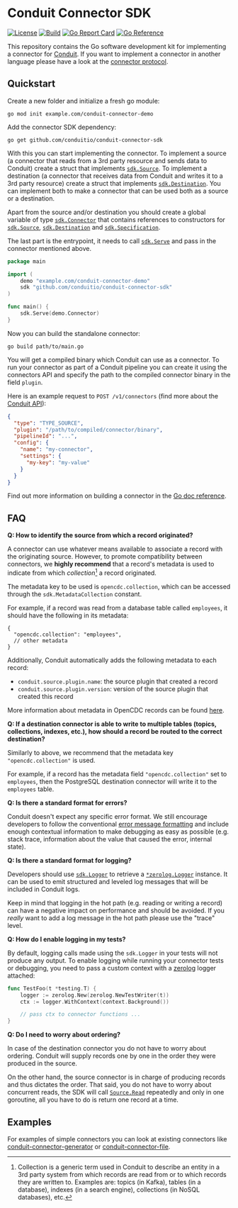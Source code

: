# Conduit Connector SDK

[![License](https://img.shields.io/badge/license-Apache%202-blue)](https://github.com/ConduitIO/conduit-connector-sdk/blob/main/LICENSE.md)
[![Build](https://github.com/ConduitIO/conduit-connector-sdk/actions/workflows/build.yml/badge.svg)](https://github.com/ConduitIO/conduit-connector-sdk/actions/workflows/build.yml)
[![Go Report Card](https://goreportcard.com/badge/github.com/conduitio/conduit-connector-sdk)](https://goreportcard.com/report/github.com/conduitio/conduit-connector-sdk)
[![Go Reference](https://pkg.go.dev/badge/github.com/conduitio/conduit-connector-sdk.svg)](https://pkg.go.dev/github.com/conduitio/conduit-connector-sdk)

This repository contains the Go software development kit for implementing a connector for
[Conduit](https://github.com/conduitio/conduit). If you want to implement a connector in another language please
have a look at the [connector protocol](https://github.com/conduitio/conduit-connector-protocol).

## Quickstart

Create a new folder and initialize a fresh go module:
```
go mod init example.com/conduit-connector-demo
```

Add the connector SDK dependency:

```
go get github.com/conduitio/conduit-connector-sdk
```

With this you can start implementing the connector. To implement a source (a connector that reads from a 3rd party
resource and sends data to Conduit) create a struct that implements
[`sdk.Source`](https://pkg.go.dev/github.com/conduitio/conduit-connector-sdk#Source). To implement a destination (a
connector that receives data from Conduit and writes it to a 3rd party resource) create a struct that implements
[`sdk.Destination`](https://pkg.go.dev/github.com/conduitio/conduit-connector-sdk#Destination). You can implement both to
make a connector that can be used both as a source or a destination.

Apart from the source and/or destination you should create a global variable of type
[`sdk.Connector`](https://pkg.go.dev/github.com/conduitio/conduit-connector-sdk#Connector) that contains references to
constructors for [`sdk.Source`](https://pkg.go.dev/github.com/conduitio/conduit-connector-sdk#Source),
[`sdk.Destination`](https://pkg.go.dev/github.com/conduitio/conduit-connector-sdk#Destination) and
[`sdk.Specification`](https://pkg.go.dev/github.com/conduitio/conduit-connector-sdk#Specification).

The last part is the entrypoint, it needs to call
[`sdk.Serve`](https://pkg.go.dev/github.com/conduitio/conduit-connector-sdk#Serve) and pass in the connector
mentioned above.

```go
package main

import (
	demo "example.com/conduit-connector-demo"
	sdk "github.com/conduitio/conduit-connector-sdk"
)

func main() {
	sdk.Serve(demo.Connector)
}
```

Now you can build the standalone connector:

```
go build path/to/main.go
```

You will get a compiled binary which Conduit can use as a connector. To run your connector as part of a Conduit pipeline you
can create it using the connectors API and specify the path to the compiled connector binary in the field `plugin`.

Here is an example request to `POST /v1/connectors` (find more about the [Conduit API](https://github.com/conduitio/conduit#api)):

```json
{
  "type": "TYPE_SOURCE",
  "plugin": "/path/to/compiled/connector/binary",
  "pipelineId": "...",
  "config": {
    "name": "my-connector",
    "settings": {
      "my-key": "my-value"
    }
  }
}
```

Find out more information on building a connector in the [Go doc reference](https://pkg.go.dev/github.com/conduitio/conduit-connector-sdk).

## FAQ

**Q: How to identify the source from which a record originated?**

A connector can use whatever means available to associate a record with the
originating source. However, to promote compatibility between connectors, we 
**highly recommend** that a record's metadata is used to indicate from which
_collection_[^1] a record originated.

The metadata key to be used is `opencdc.collection`, which can be accessed
through the `sdk.MetadataCollection` constant.

For example, if a record was read from a database table called `employees`, it
should have the following in its metadata:
```json5
{
  "opencdc.collection": "employees",
  // other metadata
}
```

Additionally, Conduit automatically adds the following metadata to each record:

* `conduit.source.plugin.name`: the source plugin that created a record
* `conduit.source.plugin.version`: version of the source plugin that created
  this record

More information about metadata in OpenCDC records can be found [here](https://conduit.io/docs/features/opencdc-record/#opencdc).

**Q: If a destination connector is able to write to multiple tables (topics,
collections, indexes, etc.), how should a record be routed to the correct
destination?**

Similarly to above, we recommend that the metadata key `"opencdc.collection"` is
used.

For example, if a record has the metadata field `"opencdc.collection"` set
to `employees`, then the PostgreSQL destination connector will write it to
the `employees` table.

**Q: Is there a standard format for errors?**

Conduit doesn't expect any specific error format. We still encourage developers to follow the conventional [error message
formatting](https://github.com/golang/go/wiki/CodeReviewComments#error-strings) and include enough contextual information to make
debugging as easy as possible (e.g. stack trace, information about the value that caused the error, internal state).

**Q: Is there a standard format for logging?**

Developers should use [`sdk.Logger`](https://pkg.go.dev/github.com/conduitio/conduit-connector-sdk#Logger) to retrieve a
[`*zerolog.Logger`](https://pkg.go.dev/github.com/rs/zerolog#Logger) instance. It can be used to emit structured and leveled
log messages that will be included in Conduit logs.

Keep in mind that logging in the hot path (e.g. reading or writing a record) can have a negative impact on performance and should
be avoided. If you _really_ want to add a log message in the hot path please use the "trace" level.

**Q: How do I enable logging in my tests?**

By default, logging calls made using the `sdk.Logger` in your tests will not produce any output. To enable logging while running your
connector tests or debugging, you need to pass a custom context with a [zerolog](https://github.com/rs/zerolog) logger attached:

```go
func TestFoo(t *testing.T) {
	logger := zerolog.New(zerolog.NewTestWriter(t))
	ctx := logger.WithContext(context.Background())

	// pass ctx to connector functions ...
}
```

**Q: Do I need to worry about ordering?**

In case of the destination connector you do not have to worry about ordering. Conduit will supply records one by one in the order
they were produced in the source.

On the other hand, the source connector is in charge of producing records and thus dictates the order. That said, you do not have
to worry about concurrent reads, the SDK will call [`Source.Read`](https://pkg.go.dev/github.com/conduitio/conduit-connector-sdk#Source)
repeatedly and only in one goroutine, all you have to do is return one record at a time.

## Examples

For examples of simple connectors you can look at existing connectors like
[conduit-connector-generator](https://github.com/ConduitIO/conduit-connector-generator) or
[conduit-connector-file](https://github.com/ConduitIO/conduit-connector-file).

[^1]: Collection is a generic term used in Conduit to describe an entity in a
3rd party system from which records are read from or to which records they are
written to. Examples are: topics (in Kafka), tables (in a database), indexes (in
a search engine), collections (in NoSQL databases), etc.
